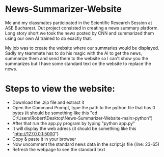 # News-Summarizer-Website

Me and my classmates participated in the Scientific Research Session at ASE Bucharest.
Out project consisted in creating a news summary platform.
Long story short we took the news posted by CNN and summarized them using our own AI trained to do exactly that.

My job was to create the website where our summaries would be displayed.
Sadly my teammate has to do his magic with the AI to get the news, summarize them and send them to the website so I can't show you the summarizes but I have some standard text on the website to replace the news.

# Steps to view the website:
 - Download the .zip file and extract it
 - Open the Command Prompt, type the path to the python file that has 0 bytes (it should be something like this "cd C:\Users\Robert\Desktop\News-Summarizer-Website-main>python")
 - After that run the app.py program by typing "python app.py"
 - It will display the web adress (it should be something like this "http://127.0.0.1:5000")
 - Copy & paste it in your browser
 - Now uncomment the standard news data in the script.js file (line: 23-65)
 - Refresh the webpage to see the standard text
